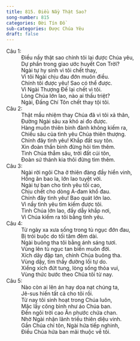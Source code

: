 ```yaml
---
title: 815. Điều Nầy Thật Sao?
song-number: 815
categories: Đời Tín Đồ
sub-categories: Được Chúa Yêu
draft: false
---
```

<dl><dt>Câu 1:</dt><dd data-verse="1">Điều nầy thật sao chính tôi lại được Chúa yêu, <br/>Dự phần trong giao ước huyết Con Trời? <br/>Ngài tự hy sinh vì tôi chết thay, <br/>Vì tôi Ngài chịu đau đớn muôn điều. <br/>Chính tôi được yêu! Sao có thể được. <br/>Vì Ngài Thượng Đế lại chết vì tôi. <br/>Lòng Chúa lớn lao, nào ai thấu triệt? <br/>Ngài, Đấng Chí Tôn chết thay tội tôi. </dd><dt>Câu 2:</dt><dd data-verse="2">Thật mầu nhiệm thay Chúa đã vì tôi xả thân, <br/>Đường Ngài sâu xa khó ai đo được. <br/>Hàng muôn thiên binh đành không kiếm ra, <br/>Chiều sâu của tình yêu Chúa thiên thượng. <br/>Chính đây tình yêu! Khắp đất suy tôn. <br/>Xin đoàn thần binh đừng hỏi tìm thêm. <br/>Tình Chúa thẳm sâu, trời đất cúi tôn, <br/>Đoàn sứ thánh kia thôi đừng tìm thêm. </dd><dt>Câu 3:</dt><dd data-verse="3">Ngài rời ngôi Cha ở thiên đàng đầy hiển vinh, <br/>Hồng ân bao la, lớn lao tuyệt vời. <br/>Ngài tự ban cho tình yêu tối cao, <br/>Chịu chết cho dòng A-đam khổ đau. <br/>Chính đây tình yêu! Bao quát lớn lao. <br/>Vì nầy tình yêu tìm kiếm được tôi. <br/>Tình Chúa lớn lao, đầy dẫy khắp nơi, <br/>Vì Chúa kiếm ra tôi bằng tình yêu. </dd><dt>Câu 4:</dt><dd data-verse="4">Từ ngày xa xưa sống trong tù ngục đớn đau, <br/>Bị trói buộc do tối tăm đêm dài. <br/>Ngài buông tha tôi bằng ánh sáng tươi. <br/>Vùng lên tù ngục tan biến muôn đời. <br/>Xích dây đập tan, chính Chúa buông tha. <br/>Vùng dậy, tìm thấy đường lối tự do. <br/>Xiềng xích đứt tung, lòng sống thỏa vui, <br/>Vùng thức bước theo Chúa tôi từ nay. </dd><dt>Câu 5:</dt><dd data-verse="5">Nào còn ai lên án hay dọa nạt chúng ta, <br/>Jê-sus hiến tất cả cho tôi rồi. <br/>Từ nay tôi sinh hoạt trong Chúa luôn, <br/>Mặc lấy công bình như áo Chúa ban. <br/>Đến ngôi trời cao Ân phước chứa chan. <br/>Nhờ Ngài nhận lãnh triều thiên diệu vinh. <br/>Gần Chúa chí tôn, Ngài hứa tiếp nghinh, <br/>Điều Chúa hứa ban mãi thuộc về tôi. </dd></dl>